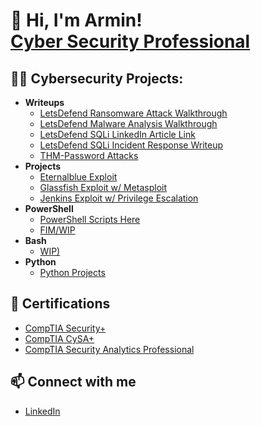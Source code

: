 <!---
ArminToric28/ArminToric28 is a ✨ special ✨ repository because its `README.md` (this file) appears on your GitHub profile.
You can click the Preview link to take a look at your changes.
--->

<h1>👋 Hi, I'm Armin! <br/><a href="https://www.linkedin.com/in/armin-toric/">Cyber Security Professional</a></h1>

<h2>👨‍💻 Cybersecurity Projects:</h2>

- <b>Writeups</b>
  - [LetsDefend Ransomware Attack Walkthrough](https://www.linkedin.com/pulse/letsdefend-ransomware-attack-write-up-armin-toric)
  - [LetsDefend Malware Analysis Walkthrough](https://www.linkedin.com/pulse/letsdefend-soc144-write-up-walkthrough-malware-analysis-armin-toric/?trackingId=wyguQPZ6TKCRT9q1SZaBjQ%3D%3D)
  - [LetsDefend SQLi LinkedIn Article Link](https://www.linkedin.com/feed/update/urn:li:ugcPost:6977699063471243264?updateEntityUrn=urn%3Ali%3Afs_updateV2%3A%28urn%3Ali%3AugcPost%3A6977699063471243264%2CFEED_DETAIL%2CEMPTY%2CDEFAULT%2Cfalse%29)
  - [LetsDefend SQLi Incident Response Writeup](https://github.com/ArminToric28/Incident-Response-Writeup)
  - [THM-Password Attacks](https://github.com/ArminToric28/THM-PasswordAttacks)
- <b>Projects</b>
  - [Eternalblue Exploit](https://github.com/ArminToric28/EternalBlue-Exploit)
  - [Glassfish Exploit w/ Metasploit](https://github.com/ArminToric28/Glassfish_Exploit)
  - [Jenkins Exploit w/ Privilege Escalation](https://github.com/ArminToric28/Jenkins-Service-Exploit-PrivEsc)
- <b>PowerShell</b>
  - [PowerShell Scripts Here](https://github.com/ArminToric28)
  - [FIM/WIP](https://github.com/ArminToric28)
- <b>Bash</b>
  - [WIP)](https://github.com/ArminToric28)
- <b>Python</b>
  - [Python Projects](https://github.com/ArminToric28)

<h2>🌱 Certifications</h2>

- [CompTIA Security+](https://www.credly.com/badges/70c65035-1496-4513-b7c4-fb901bc00ea0/public_url)
- [CompTIA CySA+](https://www.credly.com/badges/e2ca2831-abd0-46f3-b129-bb908524c780/public_url)
- [CompTIA Security Analytics Professional](https://www.credly.com/badges/c73a3f12-5cf2-455e-9a7a-ef7a90894af0/public_url)

<h2>📫 Connect with me</h2>

- [LinkedIn](https://www.linkedin.com/in/armin-toric/)


<!--
ArminToric28/ArminToric28 is a ✨ special ✨ repository because its `README.md` (this file) appears on your GitHub profile.
You can click the Preview link to take a look at your changes.

Here are some ideas to get you started:

- 🔭 I’m currently working on ...
- 🌱 I’m currently learning ...
- 👯 I’m looking to collaborate on ...
- 🤔 I’m looking for help with ...
- 💬 Ask me about ...
- 📫 How to reach me: ...
- 😄 Pronouns: ...
- ⚡ Fun fact: ...
- 👋 Hi, I’m @ArminToric28
- 👀 I’m interested in coding, networking, offensive and defensive cybersecurity analysis, Ethical Hacking, and 3d Printing.
- 🌱 I’m currently learning cybersecurity.
- 💞️ I’m looking to collaborate on projects
- 📫 How to reach me ...



-->
